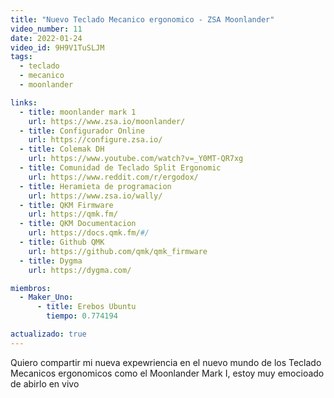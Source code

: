 ```yaml
---
title: "Nuevo Teclado Mecanico ergonomico - ZSA Moonlander"
video_number: 11
date: 2022-01-24
video_id: 9H9V1TuSLJM
tags:
  - teclado
  - mecanico
  - moonlander

links:
  - title: moonlander mark 1
    url: https://www.zsa.io/moonlander/
  - title: Configurador Online
    url: https://configure.zsa.io/
  - title: Colemak DH
    url: https://www.youtube.com/watch?v=_Y0MT-QR7xg
  - title: Comunidad de Teclado Split Ergonomic
    url: https://www.reddit.com/r/ergodox/
  - title: Heramieta de programacion
    url: https://www.zsa.io/wally/
  - title: QKM Firmware
    url: https://qmk.fm/
  - title: QKM Documentacion
    url: https://docs.qmk.fm/#/
  - title: Github QMK
    url: https://github.com/qmk/qmk_firmware
  - title: Dygma
    url: https://dygma.com/

miembros:
  - Maker_Uno:
      - title: Erebos Ubuntu
        tiempo: 0.774194

actualizado: true
---
```


Quiero compartir mi nueva expewriencia en el nuevo mundo de los Teclado Mecanicos ergonomicos como el Moonlander Mark I, estoy muy emocioado de abirlo en vivo
